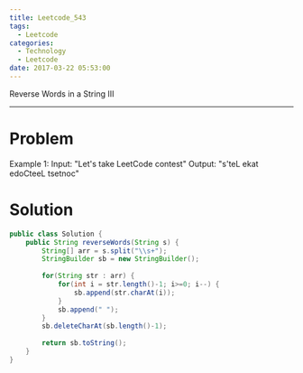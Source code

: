 ```yaml
---
title: Leetcode_543
tags:
  - Leetcode
categories:
  - Technology
  - Leetcode
date: 2017-03-22 05:53:00
---
```

Reverse Words in a String III

<!-- more -->

***

# Problem
Example 1:
Input: "Let's take LeetCode contest"
Output: "s'teL ekat edoCteeL tsetnoc"

# Solution 

``` java
public class Solution {
    public String reverseWords(String s) {
        String[] arr = s.split("\\s+");
        StringBuilder sb = new StringBuilder();
        
        for(String str : arr) {
            for(int i = str.length()-1; i>=0; i--) {
                sb.append(str.charAt(i));
            }
            sb.append(" ");
        }
        sb.deleteCharAt(sb.length()-1);
        
        return sb.toString();
    }
}
```


